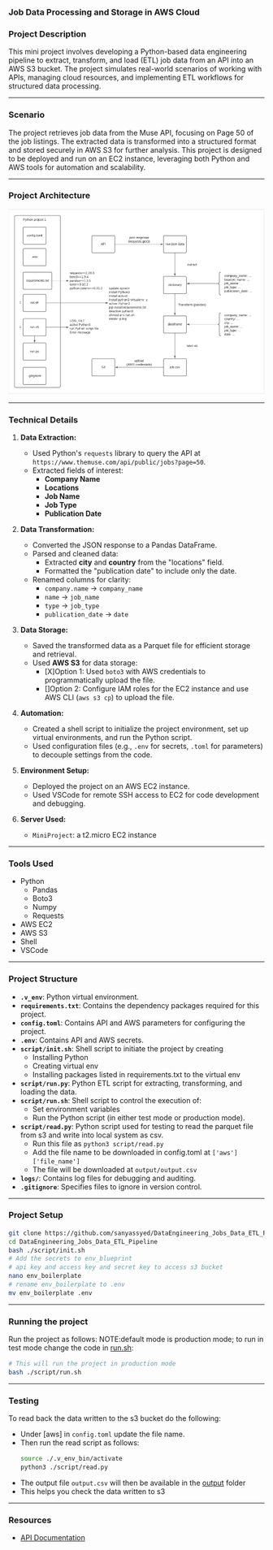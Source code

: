 ### **Job Data Processing and Storage in AWS Cloud**

### **Project Description**  
This mini project involves developing a Python-based data engineering pipeline to extract, transform, and load (ETL) job data from an API into an AWS S3 bucket. The project simulates real-world scenarios of working with APIs, managing cloud resources, and implementing ETL workflows for structured data processing.  

---

### **Scenario**  
The project retrieves job data from the Muse API, focusing on Page 50 of the job listings. The extracted data is transformed into a structured format and stored securely in AWS S3 for further analysis. This project is designed to be deployed and run on an EC2 instance, leveraging both Python and AWS tools for automation and scalability.

---

### **Project Architecture**  
![ProjectArchitecture](./docs/project_jobs.png)

---

### **Technical Details**  
1. **Data Extraction:**  
   - Used Python's `requests` library to query the API at `https://www.themuse.com/api/public/jobs?page=50`.  
   - Extracted fields of interest:  
     - **Company Name**  
     - **Locations**  
     - **Job Name**  
     - **Job Type**  
     - **Publication Date**  

2. **Data Transformation:**  
   - Converted the JSON response to a Pandas DataFrame.  
   - Parsed and cleaned data:  
     - Extracted **city** and **country** from the "locations" field.  
     - Formatted the "publication date" to include only the date.  
   - Renamed columns for clarity:  
     - `company.name` → `company_name`  
     - `name` → `job_name`  
     - `type` → `job_type`  
     - `publication_date` → `date`  

3. **Data Storage:**  
   - Saved the transformed data as a Parquet file for efficient storage and retrieval.  
   - Used **AWS S3** for data storage:  
     - [X]Option 1: Used `boto3` with AWS credentials to programmatically upload the file.  
     - []Option 2: Configure IAM roles for the EC2 instance and use AWS CLI (`aws s3 cp`) to upload the file.  

4. **Automation:**  
   - Created a shell script to initialize the project environment, set up virtual environments, and run the Python script.  
   - Used configuration files (e.g., `.env` for secrets, `.toml` for parameters) to decouple settings from the code.  

5. **Environment Setup:**  
   - Deployed the project on an AWS EC2 instance.  
   - Used VSCode for remote SSH access to EC2 for code development and debugging.

6. **Server Used:**
   - `MiniProject`: a t2.micro EC2 instance
---

### **Tools Used**
- Python
   - Pandas
   - Boto3
   - Numpy
   - Requests
- AWS EC2
- AWS S3
- Shell
- VSCode

---

### **Project Structure**  
- **`.v_env`**: Python virtual environment.  
- **`requirements.txt`**: Contains the dependency packages required for this project.  
- **`config.toml`**: Contains API and AWS parameters for configuring the project.  
- **`.env`**: Contains API and AWS secrets.  
- **`script/init.sh`**: Shell script to initiate the project by creating
   - Installing Python
   - Creating virtual env
   - Installing packages listed in requirements.txt to the virtual env
- **`script/run.py`**: Python ETL script for extracting, transforming, and loading the data.  
- **`script/run.sh`**: Shell script to control the execution of:  
   - Set environment variables  
   - Run the Python script (in either test mode or production mode).  
- **`script/read.py`**: Python script used for testing to read the parquet file from s3 and write into local system as csv.
   - Run this file as `python3 script/read.py`
   - Add the file name to be downloaded in config.toml at `['aws']['file_name']`
   - The file will be downloaded at `output/output.csv`
- **`logs/`**: Contains log files for debugging and auditing.  
- **`.gitignore`**: Specifies files to ignore in version control.

---

### **Project Setup**

```bash
git clone https://github.com/sanyassyed/DataEngineering_Jobs_Data_ETL_Pipeline.git
cd DataEngineering_Jobs_Data_ETL_Pipeline
bash ./script/init.sh
# Add the secrets to env_blueprint
# api key and access key and secret key to access s3 bucket
nano env_boilerplate
# rename env_boilerplate to .env
mv env_boilerplate .env
```
---

### **Running the project**
Run the project as follows: NOTE:default mode is production mode; to run in test mode change the code in [run.sh](./script/run.sh):  

```bash
# This will run the project in production mode
bash ./script/run.sh
```

---

### **Testing**
To read back the data written to the s3 bucket do the following:
- Under [aws] in `config.toml` update the file name.
- Then run the read script as follows:
   ```bash
   source ./.v_env_bin/activate
   python3 ./script/read.py
   ```
- The output file `output.csv` will then be available in the [output](./output/) folder
- This helps you check the data written to s3

---

### **Resources**  
- [API Documentation](https://muse.ai/api#flow)
